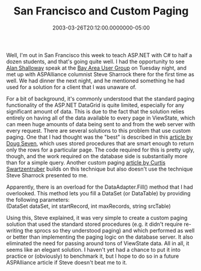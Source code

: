 ﻿---
title: San Francisco and Custom Paging
date: "2003-03-26T20:12:00.0000000-05:00"
description: Well, I'm out in San Francisco this week to teach ASP.NET with C#
featuredImage: /img/asp.net-c.jpg
---

Well, I'm out in San Francisco this week to teach ASP.NET with C# to half a dozen students, and that's going quite well. I had the opportunity to see [Alan Shalloway](http://www.amazon.com/exec/obidos/tg/detail/-/0201715945/qid%3D1048779304/stevenatorasp/104-1443980-2249560) speak at the [Bay Area User Group](http://www.baynetug.org/) on Tuesday night, and met up with ASPAlliance columnist Steve Sharrock there for the first time as well. We had dinner the next night, and he mentioned something he had used for a solution for a client that I was unaware of.

For a bit of background, it's commonly understood that the standard paging functionality of the ASP.NET DataGrid is quite limited, especially for any significant amount of data. This is due to the fact that the solution relies entirely on having all of the data available to every page in ViewState, which can meen huge amounts of data being sent to and from the web server with every request. There are several solutions to this problem that use custom paging. One that I had thought was the "best" is described in this [article by Doug Seven](http://www.dotnetjunkies.com/tutorials.aspx?tutorialid=50), which uses stored procedures that are smart enough to return only the rows for a particular page. The code required for this is pretty ugly, though, and the work required on the database side is substantially more than for a simple query. Another custom paging [article by Curtis Swartzentruber](http://dotnetjunkies.com/tutorials.aspx?tutorialid=287) builds on this technique but also doesn't use the technique Steve Sharrock presented to me.

Apparently, there is an overload for the DataAdapter.Fill() method that I had overlooked. This method lets you fill a DataSet (or DataTable) by providing the following parameters:\
(DataSet dataSet, int startRecord, int maxRecords, string srcTable)

Using this, Steve explained, it was very simple to create a custom paging solution that used the standard stored procedures (e.g. it didn't require re-writing the sprocs so they understood paging) and which performed as well or better than implementing the paging logic on the database server. It also eliminated the need for passing around tons of ViewState data. All in all, it seems like an elegant solution. I haven't yet had a chance to put it into practice or (obviously) to benchmark it, but I hope to do so in a future ASPAlliance article if Steve doesn't beat me to it.

